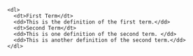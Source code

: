     <dl>
      <dt>First Term</dt>
      <dd>This is the definition of the first term.</dd>
      <dt>Second Term</dt>
      <dd>This is one definition of the second term. </dd>
      <dd>This is another definition of the second term.</dd>
    </dl>